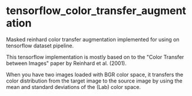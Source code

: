 # tensorflow_color_transfer_augmentation
Masked reinhard color transfer augmentation implemented for using on tensorflow dataset pipeline.

This tensorflow implementation is mostly based on to the "Color Transfer between Images" paper by Reinhard et al. (2001).

When you have two images loaded with BGR color space, it transfers the color distribution from the target image to the source
image by using the mean and standard deviations of the (Lab) color space.


